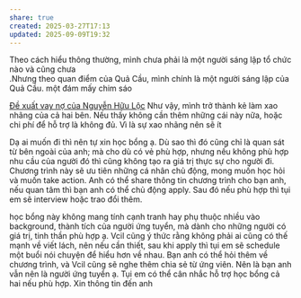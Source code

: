 ```yaml
---
share: true
created: 2025-03-27T17:13
updated: 2025-09-09T19:32
---
```

Theo cách hiểu thông thường, mình chưa phải là một người sáng lập tổ chức nào và cũng chưa \
.Nhưng theo quan điểm của Quả Cầu, mình chính là một người sáng lập của Quả Cầu.
một đám mấy chim sáo

[Đề xuất vay nợ của Nguyễn Hữu Lộc](../Gi%C3%BAp%20nhau%20tho%C3%A1t%20n%E1%BB%A3/Ng%C6%B0%E1%BB%9Di%20th%E1%BB%A5%20h%C6%B0%E1%BB%9Fng/Nguy%E1%BB%85n%20H%E1%BB%AFu%20L%E1%BB%99c.md)
Như vậy, mình trở thành kẻ làm xao nhãng của cả hai bên. 
Nếu thấy không cần thêm những cái này nữa, hoặc chi phí để hỗ trợ là không đủ. Vì là sự xao nhãng nên sẽ ít


Dạ ai muốn đi thì nên tự xin học bổng ạ. Dù sao thì đó cũng chỉ là quan sát từ bên ngoài của anh; mà cho dù có vẻ phù hợp, nhưng nếu không phù hợp nhu cầu của người đó thì cũng không tạo ra giá trị thực sự cho người đi. Chương trình này sẽ ưu tiên những cá nhân chủ động, mong muốn học hỏi và muốn take action. Anh có thể share thông tin chương trình cho bạn anh, nếu quan tâm thì bạn anh có thể chủ động apply. Sau đó nếu phù hợp thì tụi em sẽ interview hoặc trao đổi thêm.

học bổng này không mang tính cạnh tranh hay phụ thuộc nhiều vào background, thành tích của người ứng tuyển, mà dành cho những người có giá trị, tinh thần phù hợp ạ. Vcil cũng ý thức rằng không phải ai cũng có thế mạnh về viết lách, nên nếu cần thiết, sau khi apply thì tụi em sẽ schedule một buổi nói chuyện để hiểu hơn về nhau. Bạn anh có thể hỏi thêm về chương trình, và Vcil cũng sẽ nghe thêm chia sẻ từ ứng viên. Nên là bạn anh vẫn nên là người ứng tuyển ạ. Tụi em có thể cân nhắc hỗ trợ học bổng cả hai nếu phù hợp. Xin thông tin đến anh
